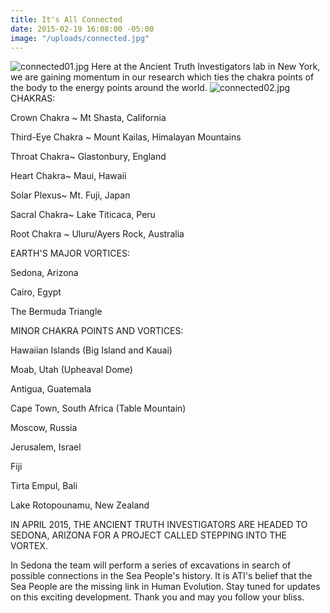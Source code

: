```yaml
---
title: It's All Connected
date: 2015-02-19 16:08:00 -05:00
image: "/uploads/connected.jpg"
---
```


![connected01.jpg](/uploads/connected01.jpg)
Here at the Ancient Truth Investigators lab in New York, we are gaining momentum in our research which ties the chakra points of the body to the energy points around the world. 
![connected02.jpg](/uploads/connected02.jpg)
CHAKRAS:

Crown Chakra ~ Mt Shasta, California

Third-Eye Chakra ~ Mount Kailas, Himalayan Mountains

Throat Chakra~ Glastonbury, England

Heart Chakra~ Maui, Hawaii

Solar Plexus~ Mt. Fuji, Japan

Sacral Chakra~ Lake Titicaca, Peru

Root Chakra ~ Uluru/Ayers Rock, Australia

EARTH'S MAJOR VORTICES:

Sedona, Arizona

Cairo, Egypt

The Bermuda Triangle

MINOR CHAKRA POINTS AND VORTICES:

Hawaiian Islands (Big Island and Kauai)

Moab, Utah (Upheaval Dome)

Antigua, Guatemala

Cape Town, South Africa (Table Mountain)

Moscow, Russia

Jerusalem, Israel

Fiji

Tirta Empul, Bali

Lake Rotopounamu, New Zealand

IN APRIL 2015, THE ANCIENT TRUTH INVESTIGATORS ARE HEADED TO SEDONA, ARIZONA FOR A PROJECT CALLED STEPPING INTO THE VORTEX. 

In Sedona the team will perform a series of excavations in search of possible connections in the Sea People's history. It is ATI's belief that the Sea People are the missing link in Human Evolution. Stay tuned for updates on this exciting development. 
Thank you and may you follow your bliss.